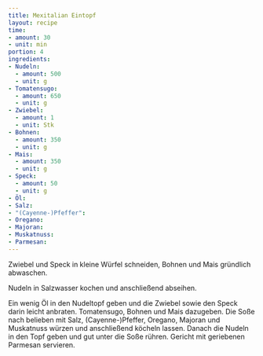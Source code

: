 ```yaml
---
title: Mexitalian Eintopf
layout: recipe
time:
- amount: 30
- unit: min
portion: 4
ingredients:
- Nudeln:
  - amount: 500
  - unit: g
- Tomatensugo:
  - amount: 650
  - unit: g
- Zwiebel:
  - amount: 1
  - unit: Stk
- Bohnen:
  - amount: 350
  - unit: g
- Mais:
  - amount: 350
  - unit: g
- Speck:
  - amount: 50
  - unit: g
- Öl: 
- Salz: 
- "(Cayenne-)Pfeffer": 
- Oregano: 
- Majoran: 
- Muskatnuss: 
- Parmesan: 
---
```


Zwiebel und Speck in kleine Würfel schneiden, Bohnen und Mais gründlich abwaschen.

Nudeln in Salzwasser kochen und anschließend abseihen.

Ein wenig Öl in den Nudeltopf geben und die Zwiebel sowie den Speck darin leicht anbraten.
Tomatensugo, Bohnen und Mais dazugeben.
Die Soße nach belieben mit Salz, (Cayenne-)Pfeffer, Oregano, Majoran und Muskatnuss würzen und anschließend köcheln lassen.
Danach die Nudeln in den Topf geben und gut unter die Soße rühren.
Gericht mit geriebenen Parmesan servieren.

